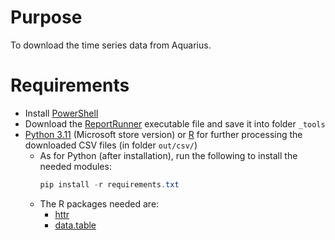 # Purpose

To download the time series data from Aquarius.

# Requirements

- Install [PowerShell](https://www.microsoft.com/store/productId/9MZ1SNWT0N5D?ocid=pdpshare)
- Download the [ReportRunner](https://github.com/AquaticInformatics/getting-started/releases/ReportRunner) executable file and save it into folder `_tools`
- [Python 3.11](https://www.microsoft.com/store/productId/9NRWMJP3717K?ocid=pdpshare) (Microsoft store version) or [R](https://cran.r-project.org/) for further processing the downloaded CSV files (in folder `out/csv/`)
    - As for Python (after installation), run the following to install the needed modules:
      ```powershell
      pip install -r requirements.txt
      ```
    - The R packages needed are:
      - [httr](https://cran.r-project.org/web/packages/httr/index.html)
      - [data.table](https://cran.r-project.org/web/packages/data.table/index.html)

